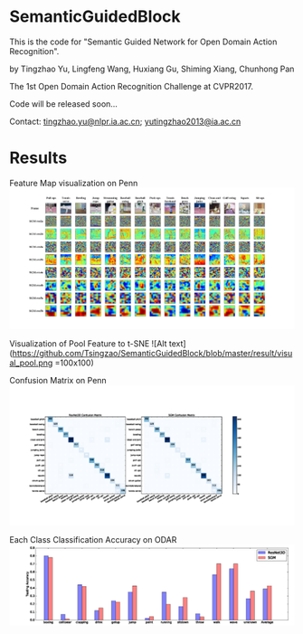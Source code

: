 # SemanticGuidedBlock

This is the code for "Semantic Guided Network for Open Domain Action Recognition".

by Tingzhao Yu, Lingfeng Wang, Huxiang Gu, Shiming Xiang, Chunhong Pan

The 1st Open Domain Action Recognition Challenge at CVPR2017.


Code will be released soon...


Contact: tingzhao.yu@nlpr.ia.ac.cn; yutingzhao2013@ia.ac.cn



# Results

Feature Map visualization on Penn 
![Alt text](https://github.com/Tsingzao/SemanticGuidedBlock/blob/master/result/visual_penn.png)

Visualization of Pool Feature to t-SNE 
![Alt text](https://github.com/Tsingzao/SemanticGuidedBlock/blob/master/result/visual_pool.png =100x100)

Confusion Matrix on Penn 
![Alt text](https://github.com/Tsingzao/SemanticGuidedBlock/blob/master/result/penn_confusion.png)

Each Class Classification Accuracy on ODAR 
![Alt text](https://github.com/Tsingzao/SemanticGuidedBlock/blob/master/result/odar_new.png)
